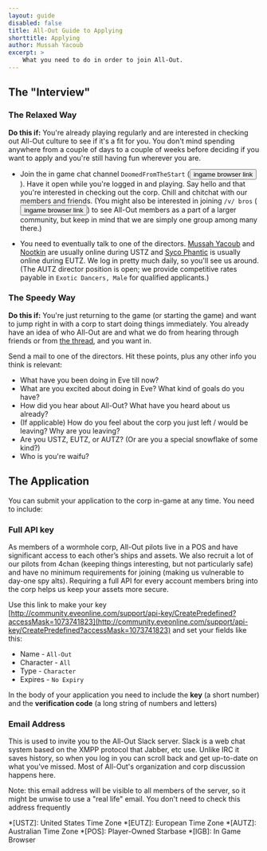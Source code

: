 ```yaml
---
layout: guide
disabled: false
title: All-Out Guide to Applying
shorttitle: Applying
author: Mussah Yacoub
excerpt: >
    What you need to do in order to join All-Out.
---
```


## The "Interview"

### The Relaxed Way

**Do this if:** You're already playing regularly and are interested in checking out All-Out culture to see if it's a fit for you.  You don't mind spending anywhere from a couple of days to a couple of weeks before deciding if you want to apply and you're still having fun wherever you are.

- Join the in game chat channel `DoomedFromTheStart` (<button class="btn btn-primary btn-xs" type="button" onclick="CCPEVE.joinChannel('DoomedFromTheStart')">ingame browser link</button>).  Have it open while you're logged in and playing.  Say hello and that you're interested in checking out the corp.  Chill and chitchat with our members and friends.  (You might also be interested in joining `/v/ bros` (<button class="btn btn-primary btn-xs" type="button" onclick="CCPEVE.joinChannel('/v/ bros')">ingame browser link</button>) to see All-Out members as a part of a larger community, but keep in mind that we are simply one group among many there.)

- You need to eventually talk to one of the directors.  [Mussah Yacoub](http://evewho.com/pilot/Mussah+Yacoub) and [Nootkin](http://evewho.com/pilot/Nootkin) are usually online during USTZ and [Syco Phantic](http://evewho.com/pilot/Syco+Phantic) is usually online during EUTZ.  We log in pretty much daily, so you'll see us around.  (The AUTZ director position is open; we provide competitive rates payable in `Exotic Dancers, Male` for qualified applicants.)

### The Speedy Way

**Do this if:** You're just returning to the game (or starting the game) and want to jump right in with a corp to start doing things immediately.  You already have an idea of who All-Out are and what we do from hearing through friends or from [the thread](orph.link/eog), and you want in.

Send a mail to one of the directors.  Hit these points, plus any other info you think is relevant:

- What have you been doing in Eve till now?
- What are you excited about doing in Eve?  What kind of goals do you have?
- How did you hear about All-Out?  What have you heard about us already?
- (If applicable) How do you feel about the corp you just left / would be leaving? Why are you leaving?
- Are you USTZ, EUTZ, or AUTZ?  (Or are you a special snowflake of some kind?)
- Who is you're waifu?

## The Application

You can submit your application to the corp in-game at any time.  You need to include:

### Full API key

As members of a wormhole corp, All-Out pilots live in a POS and have significant access to each other’s ships and assets.  We also recruit a lot of our pilots from 4chan (keeping things interesting, but not particularly safe) and have no minimum requirements for joining (making us vulnerable to day-one spy alts).  Requiring a full API for every account members bring into the corp helps us keep your assets more secure.

Use this link to make your key [http://community.eveonline.com/support/api-key/CreatePredefined?accessMask=1073741823](http://community.eveonline.com/support/api-key/CreatePredefined?accessMask=1073741823) and set your fields like this:

- Name - `All-Out`
- Character - `All`
- Type - `Character`
- Expires - `No Expiry`

In the body of your application you need to include the **key** (a short number) and the **verification code** (a long string of numbers and letters)

### Email Address

This is used to invite you to the All-Out Slack server.  Slack is a web chat system based on the XMPP protocol that Jabber, etc use.  Unlike IRC it saves history, so when you log in you can scroll back and get up-to-date on what you've missed.  Most of All-Out's organization and corp discussion happens here.

Note: this email address will be visible to all members of the server, so it might be unwise to use a "real life" email.  You don't need to check this address frequently

*[USTZ]: United States Time Zone
*[EUTZ]: European Time Zone
*[AUTZ]: Australian Time Zone
*[POS]: Player-Owned Starbase
*[IGB]: In Game Browser
